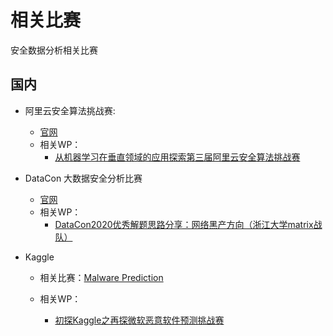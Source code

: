 # 相关比赛

安全数据分析相关比赛



## 国内

- 阿里云安全算法挑战赛: 

    - [官网](https://m.aliyun.com/markets/aliyun/security)
    - 相关WP：
        - [从机器学习在垂直领域的应用探索第三届阿里云安全算法挑战赛](https://xz.aliyun.com/t/3106)

- DataCon 大数据安全分析比赛

  - [官网](https://www.butian.net/datacon)
  - 相关WP：
      - [DataCon2020优秀解题思路分享：网络黑产方向（浙江大学matrix战队）](https://datacon.qianxin.com/blog/archives/196)
  
- Kaggle

    - 相关比赛：[Malware Prediction](https://www.kaggle.com/search?q=Malware+Prediction)

    -   相关WP：
        -   [初探Kaggle之再探微软恶意软件预测挑战赛](https://xz.aliyun.com/t/3780)